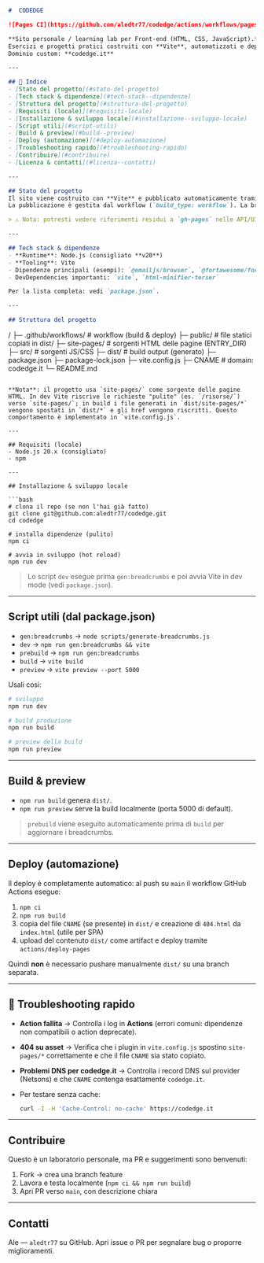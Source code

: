 ```markdown
#  CODEDGE

![Pages CI](https://github.com/aledtr77/codedge/actions/workflows/pages-deploy.yml/badge.svg)

**Sito personale / learning lab per Front-end (HTML, CSS, JavaScript).**  
Esercizi e progetti pratici costruiti con **Vite**, automatizzati e deployati su **GitHub Pages** (Actions → artifact).  
Dominio custom: **codedge.it**

---

## 📌 Indice
- [Stato del progetto](#stato-del-progetto)  
- [Tech stack & dipendenze](#tech-stack--dipendenze)  
- [Struttura del progetto](#struttura-del-progetto)  
- [Requisiti (locale)](#requisiti-locale)  
- [Installazione & sviluppo locale](#installazione--sviluppo-locale)  
- [Script utili](#script-utili)  
- [Build & preview](#build--preview)  
- [Deploy (automazione)](#deploy-automazione)  
- [Troubleshooting rapido](#troubleshooting-rapido)  
- [Contribuire](#contribuire)  
- [Licenza & contatti](#licenza--contatti)

---

## Stato del progetto
Il sito viene costruito con **Vite** e pubblicato automaticamente tramite **GitHub Actions → Pages (artifact)**.  
La pubblicazione è gestita dal workflow (`build_type: workflow`). La branch `gh-pages` è stata rimossa come residuo della vecchia procedura.

> ⚠️ Nota: potresti vedere riferimenti residui a `gh-pages` nelle API/UI di GitHub per qualche minuto; il valore che conta è `build_type: "workflow"`.

---

## Tech stack & dipendenze
- **Runtime**: Node.js (consigliato **v20**)  
- **Tooling**: Vite  
- Dipendenze principali (esempi): `@emailjs/browser`, `@fortawesome/fontawesome-free`, `@jaames/iro`, `compressorjs`, `prismjs`.  
- DevDependencies importanti: `vite`, `html-minifier-terser`  

Per la lista completa: vedi `package.json`.

---

## Struttura del progetto
```

/
├─ .github/workflows/      # workflow (build & deploy)
├─ public/                 # file statici copiati in dist/
├─ site-pages/             # sorgenti HTML delle pagine (ENTRY\_DIR)
├─ src/                    # sorgenti JS/CSS
├─ dist/                   # build output (generato)
├─ package.json
├─ package-lock.json
├─ vite.config.js
├─ CNAME                   # domain: codedge.it
└─ README.md

```

**Nota**: il progetto usa `site-pages/` come sorgente delle pagine HTML. In dev Vite riscrive le richieste "pulite" (es. `/risorse/`) verso `site-pages/`; in build i file generati in `dist/site-pages/*` vengono spostati in `dist/*` e gli href vengono riscritti. Questo comportamento è implementato in `vite.config.js`.

---

## Requisiti (locale)
- Node.js 20.x (consigliato)  
- npm

---

## Installazione & sviluppo locale

```bash
# clona il repo (se non l'hai già fatto)
git clone git@github.com:aledtr77/codedge.git
cd codedge

# installa dipendenze (pulito)
npm ci

# avvia in sviluppo (hot reload)
npm run dev
````

> Lo script `dev` esegue prima `gen:breadcrumbs` e poi avvia Vite in dev mode (vedi `package.json`).

---

## Script utili (dal package.json)

* `gen:breadcrumbs` → `node scripts/generate-breadcrumbs.js`
* `dev` → `npm run gen:breadcrumbs && vite`
* `prebuild` → `npm run gen:breadcrumbs`
* `build` → `vite build`
* `preview` → `vite preview --port 5000`

Usali così:

```bash
# sviluppo
npm run dev

# build produzione
npm run build

# preview della build
npm run preview
```

---

## Build & preview

* `npm run build` genera `dist/`.
* `npm run preview` serve la build localmente (porta 5000 di default).

> `prebuild` viene eseguito automaticamente prima di `build` per aggiornare i breadcrumbs.

---

## Deploy (automazione)

Il deploy è completamente automatico: al push su `main` il workflow GitHub Actions esegue:

1. `npm ci`
2. `npm run build`
3. copia del file `CNAME` (se presente) in `dist/` e creazione di `404.html` da `index.html` (utile per SPA)
4. upload del contenuto `dist/` come artifact e deploy tramite `actions/deploy-pages`

Quindi **non** è necessario pushare manualmente `dist/` su una branch separata.

---

## 🔧 Troubleshooting rapido

* **Action fallita** → Controlla i log in **Actions** (errori comuni: dipendenze non compatibili o action deprecate).
* **404 su asset** → Verifica che i plugin in `vite.config.js` spostino `site-pages/*` correttamente e che il file `CNAME` sia stato copiato.
* **Problemi DNS per codedge.it** → Controlla i record DNS sul provider (Netsons) e che `CNAME` contenga esattamente `codedge.it`.
* Per testare senza cache:

  ```bash
  curl -I -H 'Cache-Control: no-cache' https://codedge.it
  ```

---

## Contribuire

Questo è un laboratorio personale, ma PR e suggerimenti sono benvenuti:

1. Fork → crea una branch feature
2. Lavora e testa localmente (`npm ci && npm run build`)
3. Apri PR verso `main`, con descrizione chiara

---


## Contatti

Ale — `aledtr77` su GitHub.
Apri issue o PR per segnalare bug o proporre miglioramenti.



